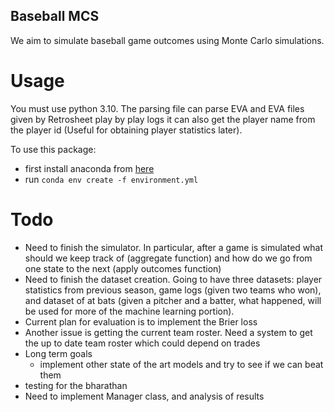 ## Baseball MCS

We aim to simulate baseball game outcomes using Monte Carlo simulations.

# Usage

You must use python 3.10. The parsing file can parse EVA and EVA files given by Retrosheet play by play logs it can also get the player name from the player id (Useful for obtaining player statistics later).

To use this package:

- first install anaconda from [here](https://docs.conda.io/projects/conda/en/latest/user-guide/install/index.html)
- run `conda env create -f environment.yml`

# Todo

- Need to finish the simulator. In particular, after a game is simulated what should we keep track of (aggregate function) and how do we go from one state to the next (apply outcomes function)
- Need to finish the dataset creation. Going to have three datasets: player statistics from previous season, game logs (given two teams who won), and dataset of at bats (given a pitcher and a batter, what happened, will be used for more of the machine learning portion).
- Current plan for evaluation is to implement the Brier loss
- Another issue is getting the current team roster. Need a system to get the up to date team roster which could depend on trades
- Long term goals
  - implement other state of the art models and try to see if we can beat them
- testing for the bharathan
- Need to implement Manager class, and analysis of results
